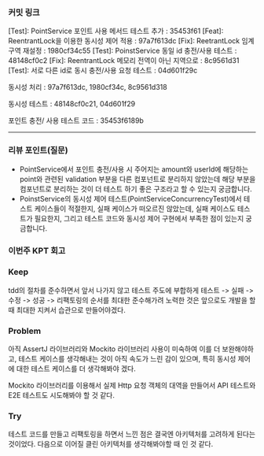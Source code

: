 ### **커밋 링크**
[Test]: PointService 포인트 사용 메서드 테스트 추가 : 35453f61
[Feat]: ReentrantLock을 이용한 동시성 제어 적용 : 97a7f613dc
[Fix]: ReetrantLock 임계 구역 재설정 : 1980cf34c55
[Test]: PoinstService 동일 id 충전/사용 테스트 : 48148cf0c2
[Fix]: ReentrantLock 메모리 전역이 아닌 지역으로 : 8c9561d31
[Test]: 서로 다른 id로 동시 충전/사용 요청 테스트 : 04d601f29c


동시성 처리 : 97a7f613dc, 1980cf34c, 8c9561d318

동시성 테스트 : 48148cf0c21, 04d601f29

포인트 충전/ 사용  테스트 코드 : 35453f6189b

---
### **리뷰 포인트(질문)**
- PointService에서 포인트 충전/사용 시 주어지는 amount와 userId에 해당하는 point와 관련된 validation 부분을
  다른 컴포넌트로 분리하지 않았는데 해당 부분을 컴포넌트로 분리하는 것이 더 테스트 하기 좋은 구조라고 할 수 있는지 궁금합니다.
- PoinstService의 동시성 제어 테스트(PointServiceConcurrencyTest)에서 테스트 케이스들이 적절한지, 실패 케이스가 떠오르진
  않았는데, 실패 케이스도 테스트가 필요한지, 그리고 테스트 코드와 동시성 제어 구현에서 부족한 점이 있는지 궁금합니다.


### **이번주 KPT 회고**

### Keep
tdd의 절차를 준수하면서 앞서 나가지 않고 테스트 주도에 부합하게 테스트 -> 실패 -> 수정 -> 성공 -> 리팩토링의 순서를 
최대한 준수해가려 노력한 것은 앞으로도 개발을 할 때 최대한 지켜서 습관으로 만들어야겠다.

### Problem
아직 AssertJ 라이브러리와 Mockito 라이브러리 사용이 미숙하여 이를 더 보완해야하고, 테스트 케이스를 생각해내는 것이 아직
속도가 느린 감이 있으며, 특히 동시성 제어에 대한 테스트 케이스를 더 생각해봐야 겠다. 

Mockito 라이브러리를 이용해서 실제 Http 요청 객체의 대역을 만들어서 API 테스트와 E2E 테스트도 시도해봐야 할 것 같다.

### Try
테스트 코드를 만들고 리팩토링을 하면서 느낀 점은 결국엔 아키텍처를 고려하게 된다는 것이었다. 다음으로 이어질 클린 아키텍처를 
생각해봐야할 때 인 것 같다.
